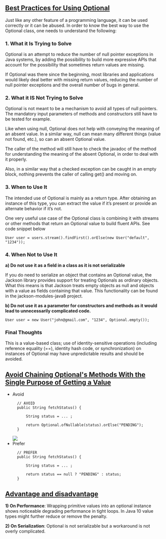 ## [Best Practices for Using Optional](https://dzone.com/articles/java-8-optional-usage-and-best-practices)
Just like any other feature of a programming language, it can be used correctly or it can be abused. In order to know the best way to use the Optional class, one needs to understand the following:

### 1. What it Is Trying to Solve
   Optional is an attempt to reduce the number of null pointer exceptions in Java systems, by adding the possibility to build more expressive APIs that account for the possibility that sometimes return values are missing.

If Optional was there since the beginning, most libraries and applications would likely deal better with missing return values, reducing the number of null pointer exceptions and the overall number of bugs in general.

### 2. What it IS Not Trying to Solve
   Optional is not meant to be a mechanism to avoid all types of null pointers. The mandatory input parameters of methods and constructors still have to be tested for example.

Like when using null, Optional does not help with conveying the meaning of an absent value. In a similar way, null can mean many different things (value not found, etc.), so can an absent Optional value.

The caller of the method will still have to check the javadoc of the method for understanding the meaning of the absent Optional, in order to deal with it properly.

Also, in a similar way that a checked exception can be caught in an empty block, nothing prevents the caller of calling get() and moving on.

### 3. When to Use It

The intended use of Optional is mainly as a return type. After obtaining an instance of this type, you can extract the value if it’s present or provide an alternate behavior if it’s not.

One very useful use case of the Optional class is combining it with streams or other methods that return an Optional value to build fluent APIs. See code snippet below

```
User user = users.stream().findFirst().orElse(new User("default", "1234"));
```

### 4. When Not to Use It

**a) Do not use it as a field in a class as it is not serializable**

If you do need to serialize an object that contains an Optional value, the Jackson library provides support for treating Optionals as ordinary objects. What this means is that Jackson treats empty objects as null and objects with a value as fields containing that value. This functionality can be found in the jackson-modules-java8 project.

**b) Do not use it as a parameter for constructors and methods as it would lead to unnecessarily complicated code.**

```
User user = new User("john@gmail.com", "1234", Optional.empty());
```

### Final Thoughts

This is a value-based class; use of identity-sensitive operations (including reference equality (==), identity hash code, or synchronization) on instances of Optional may have unpredictable results and should be avoided.


##  [Avoid Chaining Optional's Methods With the Single Purpose of Getting a Value](https://dzone.com/articles/using-optional-correctly-is-not-optional)

- Avoid
  ```shell
    // AVOID
    public String fetchStatus() {

        String status = ... ;

        return Optional.ofNullable(status).orElse("PENDING");
    }
    ```
  ![](../images/optional-ofnullable-overuse.png)
- Prefer
  ```shell
    // PREFER
    public String fetchStatus() {

        String status = ... ;

        return status == null ? "PENDING" : status;
    }
  ```
  
## [Advantage and disadvantage](https://medium.com/javarevisited/null-check-vs-optional-are-they-same-c361d15fade3)
**1) On Performance**: Wrapping primitive values into an optional instance shows noticeable degrading performance in tight loops. In Java 10 value types might further reduce or remove the penalty.

**2) On Serialization**: Optional is not serializable but a workaround is not overly complicated.


